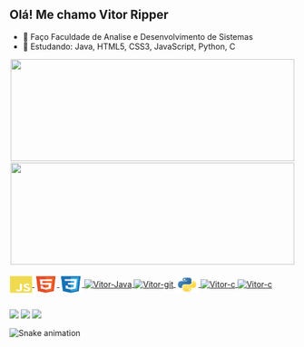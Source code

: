 ## Olá! Me chamo Vitor Ripper

- 🔭 Faço Faculdade de Analise e Desenvolvimento de Sistemas
- 🌱 Estudando: Java, HTML5, CSS3, JavaScript, Python, C

<div align="center">
  <a href="https://github.com/vitorripper">
  <img height="180em" width = "500em" src="https://github-readme-stats.vercel.app/api?username=vitorripper&show_icons=true&theme=dark&include_all_commits=true&count_private=true"/>
  <img height="180em" width = "500em" src="https://github-readme-stats.vercel.app/api/top-langs/?username=vitorripper&layout=compact&langs_count=7&theme=dark"/>
</div>
<div style="display: inline_block"><br>
  <img align="center" alt="Vitor-Js" height="30" width="40" src="https://raw.githubusercontent.com/devicons/devicon/master/icons/javascript/javascript-plain.svg">
  <img align="center" alt="Vitor-HTML" height="30" width="40" src="https://raw.githubusercontent.com/devicons/devicon/master/icons/html5/html5-original.svg">
  <img align="center" alt="Vitor-CSS" height="30" width="40" src="https://raw.githubusercontent.com/devicons/devicon/master/icons/css3/css3-original.svg">
  <img align ="center" alt="Vitor-Java" height="30" width="40"
src="https://cdn.jsdelivr.net/gh/devicons/devicon/icons/java/java-original.svg" />
  <img align ="center" alt="Vitor-git" height="30" width="40"
src="https://cdn.jsdelivr.net/gh/devicons/devicon/icons/git/git-original.svg" />
  <img align ="center" alt="Vitor-python" height="30" width="40"
src="https://raw.githubusercontent.com/devicons/devicon/master/icons/python/python-original.svg"/>
  <img align ="center" alt="Vitor-c" height="30" width="40"
src="https://cdn.jsdelivr.net/gh/devicons/devicon/icons/c/c-original.svg"/>
  <img align ="center" alt="Vitor-c" height="30" width="40"
 src="https://cdn.jsdelivr.net/gh/devicons/devicon/icons/react/react-original.svg" />
</div>
   
   ##

<div>
  <a href="https://instagram.com/vitorripper_" target="_blank"><img src="https://img.shields.io/badge/-Instagram-%23E4405F?style=for-the-badge&logo=instagram&logoColor=white" target="_blank"></a>
  <a href = "vitor.ripper24@gmail.com"><img src="https://img.shields.io/badge/-Gmail-%23333?style=for-the-badge&logo=gmail&logoColor=white" target="_blank"></a>
  <a href="https://www.linkedin.com/in/vitor-ripper-9b63951a3/" target="_blank"><img src="https://img.shields.io/badge/-LinkedIn-%230077B5?style=for-the-badge&logo=linkedin&logoColor=white" target="_blank"></a> 
  
  ![Snake animation](https://github.com/vitorripper/vitorripper/blob/output/github-contribution-grid-snake.svg)
  
</div>
